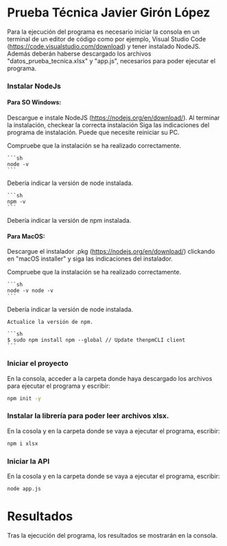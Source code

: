 # Prueba Técnica Javier Girón López

Para la ejecución del programa es necesario iniciar la consola en un terminal de un editor de código como por ejemplo, Visual Studio Code (https://code.visualstudio.com/download) y tener instalado NodeJS. Además deberán haberse descargado los archivos "datos_prueba_tecnica.xlsx" y "app.js", necesarios para poder ejecutar el programa.

### Instalar NodeJs

#### Para SO Windows:
Descargue e instale NodeJS (https://nodejs.org/en/download/). Al terminar la instalación, checkear la correcta instalación
Siga las indicaciones del programa de instalación. Puede que necesite reiniciar su PC.

Compruebe que la instalación se ha realizado correctamente.

    ```sh
    node -v
    ```

Debería indicar la versión de node instalada.

    ```sh
    npm -v
    ```
Debería indicar la versión de npm instalada.

#### Para MacOS:

Descargue el instalador .pkg (https://nodejs.org/en/download/) clickando en "macOS installer" y siga las indicaciones del instalador.

Compruebe que la instalación se ha realizado correctamente.

    ```sh
    node -v node -v
    ```
Debería indicar la versión de node instalada.

    Actualice la versión de npm.

    ```sh
    $ sudo npm install npm --global // Update thenpmCLI client
    ```


### Iniciar el proyecto

En la consola, acceder a la carpeta donde haya descargado los archivos para ejecutar el programa y escribir:


```sh
npm init -y
```

### Instalar la librería para poder leer archivos xlsx.

En la cosola y en la carpeta donde se vaya a ejecutar el programa, escribir:

```sh
npm i xlsx
```

### Iniciar la API

En la cosola y en la carpeta donde se vaya a ejecutar el programa, escribir:
```sh
node app.js
```

# Resultados

Tras la ejecución del programa, los resultados se mostrarán en la consola.
